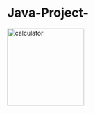 # Java-Project-

<img width="177" alt="calculator" src="https://github.com/ShantoOBS/Basis-Calculator/assets/121443679/bc6937e7-150d-452c-825a-a26e7ebc5655">
